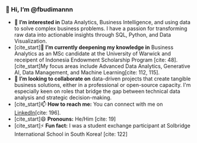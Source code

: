 ### 👋 Hi, I’m @fbudimannn

- 👀 **I’m interested in** Data Analytics, Business Intelligence, and using data to solve complex business problems. I have a passion for transforming raw data into actionable insights through SQL, Python, and Data Visualization.
- [cite_start]🌱 **I’m currently deepening my knowledge in** Business Analytics as an MSc candidate at the University of Warwick and receipent of Indonesia Endowment Scholarship Program [cite: 48]. [cite_start]My focus areas include Advanced Data Analytics, Generative AI, Data Management, and Machine Learning[cite: 112, 115].
- 💞️ **I’m looking to collaborate on** data-driven projects that create tangible business solutions, either in a professional or open-source capacity. I'm especially keen on roles that bridge the gap between technical data analysis and strategic decision-making.
- [cite_start]📫 **How to reach me:** You can connect with me on [LinkedIn](https://www.linkedin.com/in/muhammad-fakhri-musyaffa-budiman/)[cite: 196].
- [cite_start]😄 **Pronouns:** He/Him [cite: 19]
- [cite_start]⚡ **Fun fact:** I was a student exchange participant at Solbridge International School in South Korea! [cite: 122]
